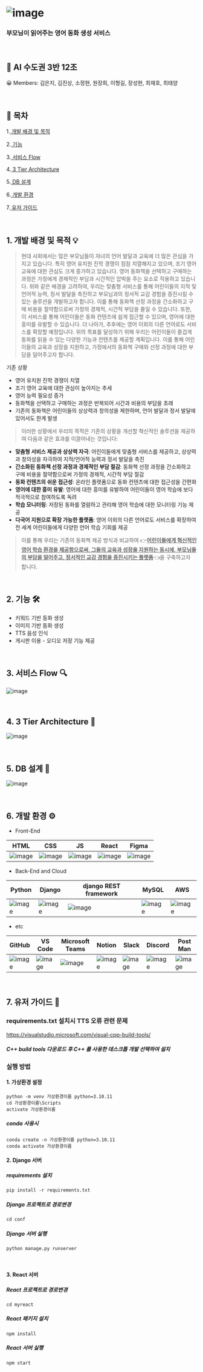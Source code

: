 # ![image](https://github.com/AIVLE-School-Third-Big-Project/Fairytale/assets/80252681/22d9ab34-b86e-4c95-8869-89dca7a281f7)
### 부모님이 읽어주는 영어 동화 생성 서비스


<br>

## 🙌 AI 수도권 3반 12조

😀 Members: 김은지, 김진상, 소정현, 원장희, 이형길, 장성현, 최재호, 최태양

<br>

## 📃 목차

1.[ 개발 배경 및 목적](#1-개발-배경-및-목적-)

2.[ 기능](#2-기능-)

3.[ 서비스 Flow](#3-서비스-flow-)

4.[ 3 Tier Architecture](#4-3-tier-architecture-)

5.[ DB 설계](#5-db-설계-)

6.[ 개발 환경](#6-개발-환경-%EF%B8%8F)

7.[ 유저 가이드](#7-유저-가이드-)

<br>

## 1. 개발 배경 및 목적 💡

>현대 사회에서는 많은 부모님들이 자녀의 언어 발달과 교육에 더 많은 관심을 가지고 있습니다. 특히 영어 유치원 진학 경쟁이 점점 치열해지고 있으며, 조기 영어 교육에 대한 관심도 크게 증가하고 있습니다. 영어 동화책을 선택하고 구매하는 과정은 가정에게 경제적인 부담과 시간적인 압박을 주는 요소로 작용하고 있습니다.
위와 같은 배경을 고려하여, 우리는 맞춤형 서비스를 통해 어린이들의 지적 및 언어적 능력, 정서 발달을 촉진하고 부모님과의 정서적 교감 경험을 증진시킬 수 있는 솔루션을 개발하고자 합니다. 이를 통해 동화책 선정 과정을 간소화하고 구매 비용을 절약함으로써 가정의 경제적, 시간적 부담을 줄일 수 있습니다.
또한, 이 서비스를 통해 어린이들은 동화 컨텐츠에 쉽게 접근할 수 있으며, 영어에 대한 흥미를 유발할 수 있습니다. 더 나아가, 추후에는 영어 이외의 다른 언어로도 서비스를 확장할 예정입니다.
위의 목표를 달성하기 위해 우리는 어린이들이 즐겁게 동화를 읽을 수 있는 다양한 기능과 컨텐츠를 제공할 계획입니다. 이를 통해 어린이들의 교육과 성장을 지원하고, 가정에서의 동화책 구매와 선정 과정에 대한 부담을 덜어주고자 합니다.

기존 상황

* 영어 유치원 진학 경쟁이 치열
* 조기 영어 교육에 대한 관심이 높아지는 추세
* 영어 능력 필요성 증가
* 동화책을 선택하고 구매하는 과정은 반복되어 시간과 비용의 부담을 초래
* 기존의 동화책은 어린이들의 상상력과 창의성을 제한하며, 언어 발달과 정서 발달에 있어서도 한계 발생


>이러한 상황에서 우리의 목적은 기존의 상황을 개선할 혁신적인 솔루션을 제공하여 다음과 같은 효과를 이끌어내는 것입니다:


* **맞춤형 서비스 제공과 상상력 자극**: 어린이들에게 맞춤형 서비스를 제공하고, 상상력과 창의성을 자극하여 지적/언어적 능력과 정서 발달을 촉진
* **간소화된 동화책 선정 과정과 경제적인 부담 절감**: 동화책 선정 과정을 간소화하고 구매 비용을 절약함으로써 가정의 경제적, 시간적 부담 절감
* **동화 컨텐츠의 쉬운 접근성**: 온라인 플랫폼으로 동화 컨텐츠에 대한 접근성을 간편화
* **영어에 대한 흥미 유발**: 영어에 대한 흥미를 유발하여 어린이들이 영어 학습에 보다 적극적으로 참여하도록 독려
* **학습 모니터링**: 저장된 동화를 열람하고 관리해 영어 학습에 대한 모니터링 기능 제공
* **다국어 지원으로 확장 가능한 플랫폼**: 영어 이외의 다른 언어로도 서비스를 확장하여 전 세계 어린이들에게 다양한 언어 학습 기회를 제공
  
  
>이를 통해 우리는 기존의 동화책 제공 방식과 비교하여 👉<u>**어린이들에게 혁신적인 영어 학습 환경을 제공함으로써, 그들의 교육과 성장을 지원하는 동시에, 부모님들의 부담을 덜어주고, 정서적인 교감 경험을 증진시키는 플랫폼**</u>👈을 구축하고자 합니다.

<br>

## 2. 기능 🛠
* 키워드 기반 동화 생성
* 이미지 기반 동화 생성
* TTS 음성 인식
* 게시판 이용 - 오디오 저장 기능 제공

<br>

## 3. 서비스 Flow 🔍
![image](https://github.com/AIVLE-School-Third-Big-Project/Fairytale/assets/80252681/30c10549-272f-4053-a59e-1760290b0c28)

<br>

## 4. 3 Tier Architecture 🏢
![image](https://github.com/AIVLE-School-Third-Big-Project/Fairytale/assets/122524846/0db24b1f-4f5b-4ad3-a992-5c9d6d22ccf0)


<br>

## 5. DB 설계 🧱
![image](https://github.com/AIVLE-School-Third-Big-Project/Fairytale/assets/80252681/cf2fc6df-cf8b-4716-bcd0-7a4893a27c69)

<br>

## 6. 개발 환경 ⚙️
- Front-End


| HTML | CSS | JS | React | Figma |
| --- | --- | --- | --- | --- |
| ![image](https://cdn.icon-icons.com/icons2/2790/PNG/512/html_filetype_icon_177535.png) | ![image](https://cdn.icon-icons.com/icons2/2790/PNG/512/css_filetype_icon_177544.png) | ![image](https://cdn.icon-icons.com/icons2/2699/PNG/512/javascript_vertical_logo_icon_168606.png) | ![image](https://cdn.icon-icons.com/icons2/2415/PNG/512/react_original_wordmark_logo_icon_146375.png) | ![image](https://cdn.icon-icons.com/icons2/2699/PNG/512/figma_logo_icon_171159.png)


- Back-End and Cloud

| Python | Django | django REST framework | MySQL | AWS |
| --- | --- | --- | --- | --- |
| ![image](https://cdn.icon-icons.com/icons2/2699/PNG/512/python_vertical_logo_icon_168039.png) | ![image](https://cdn.icon-icons.com/icons2/2622/PNG/512/brand_django_icon_158932.png) | ![image](https://images.velog.io/images/poiuyy0420/post/c8d8fd01-0a25-4866-aa3a-11ccc70d66af/d_rest.png) | ![image](https://cdn.icon-icons.com/icons2/2415/PNG/512/mysql_original_wordmark_logo_icon_146417.png) |  ![image](https://cdn.iconscout.com/icon/free/png-256/free-aws-1869025-1583149.png)

- etc

| GitHub | VS Code | Microsoft Teams | Notion | Slack | Discord | Post Man |
| --- | --- | --- | --- | --- | --- | --- |
| ![image](https://cdn.icon-icons.com/icons2/2415/PNG/512/github_original_wordmark_logo_icon_146506.png) | ![image](https://cdn.icon-icons.com/icons2/3053/PNG/512/microsoft_visual_studio_code_alt_macos_bigsur_icon_189952.png) | ![image](https://cdn.icon-icons.com/icons2/2397/PNG/512/microsoft_office_teams_logo_icon_145726.png) | ![image](https://cdn.icon-icons.com/icons2/2389/PNG/512/notion_logo_icon_145025.png) | ![image](https://cdn.icon-icons.com/icons2/2699/PNG/512/slack_tile_logo_icon_168820.png) | ![image](https://cdn.icon-icons.com/icons2/1945/PNG/512/iconfinder-discord-4661587_122459.png) | ![image](https://img1.daumcdn.net/thumb/R1280x0/?scode=mtistory2&fname=https%3A%2F%2Fblog.kakaocdn.net%2Fdn%2Fs5te4%2Fbtqvv3ATyIX%2FOxKKYKDvFhRhSbxMbeBkK0%2Fimg.png) |

<br>

## 7. 유저 가이드 👀
### requirements.txt 설치시 TTS 오류 관련 문제<br>
https://visualstudio.microsoft.com/visual-cpp-build-tools/
##### C++ build tools 다운로드 후 C++ 를 사용한 데스크톱 개발 선택하여 설치

### 실행 방법
#### 1. 가상환경 설정
```shell
python -m venv 가상환경이름 python=3.10.11
cd 가상환경이름\Scripts
activate 가상환경이름
```

##### conda 사용시
```shell
conda create -n 가상환경이름 python=3.10.11
conda activate 가상환경이름
```
#### 2. Django 서버 

##### requirements 설치
```shell
pip install -r requirements.txt
```
##### Django 프로젝트로 경로변경
```shell
cd conf
```

##### Django 서버 실행
```shell
python manage.py runserver
```
<br>

#### 3. React 서버 

##### React 프로젝트로 경로변경
```shell
cd myreact
```

##### React 패키지 설치
```shell
npm install
```

##### React 서버 실행
```shell
npm start
```
<br>
